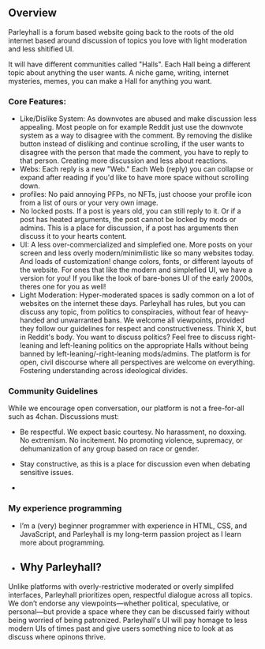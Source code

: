 ## Overview 
Parleyhall is a forum based website going back to the roots of the old internet based around discussion of topics you love with light moderation and less shitified UI.

It will have different communities called "Halls". Each Hall being a different topic about anything the user wants. A niche game, writing, internet mysteries, memes, you can make a Hall for anything you want.

### Core Features:

* Like/Dislike System: As downvotes are abused and make discussion less appealing. Most people on for example Reddit just use the downvote system as a way to disagree with the comment. By removing the dislike button instead of disliking and continue scrolling, if the user wants to disagree with the person that made the comment, you have to reply to that person. Creating more discussion and less about reactions.
* Webs: Each reply is a new "Web." Each Web (reply) you can collapse or expand after reading if you'd like to have more space without scrolling down. 
* profiles: No paid annoying PFPs, no NFTs, just choose your profile icon from a list of ours or your very own image.
* No locked posts. If a post is years old, you can still reply to it. Or if a post has heated arguments, the post cannot be locked by mods or admins. This is a place for discussion, if a post has arguments then discuss it to your hearts content.
* UI: A less over-commercialized and simplefied one. More posts on your screen and less overly modern/minimilistic like so many websites today. And loads of customization! change colors, fonts, or different layouts of the website. For ones that like the modern and simplefied UI, we have a version for you! If you like the look of bare-bones UI of the early 2000s, theres one for you as well!
* Light Moderation: Hyper-moderated spaces is sadly common on a lot of websites on the internet these days. Parleyhall has rules, but you can discuss any topic, from politics to conspiracies, without fear of heavy-handed and unwarranted bans. We welcome all viewpoints, provided they follow our guidelines for respect and constructiveness. Think X, but in Reddit's body. You want to discuss politics? Feel free to discuss right-leaning and left-leaning politics on the appropriate Halls without being banned by left-leaning/-right-leaning mods/admins. The platform is for open, civil discourse where all perspectives are welcome on everything. Fostering understanding across ideological divides.



### Community Guidelines
While we encourage open conversation, our platform is not a free-for-all such as 4chan. Discussions must:
- Be respectful. We expect basic courtesy. No harassment, no doxxing. No extremism. No incitement. No promoting violence, supremacy, or dehumanization of any group based on race or gender.


- Stay constructive, as this is a place for discussion even when debating sensitive issues.
- 



### My experience programming
- I’m a (very) beginner programmer with experience in HTML, CSS, and JavaScript, and Parleyhall is my long-term passion project as I learn more about programming.

- ## Why Parleyhall?
Unlike platforms with overly-restrictive moderated or overly simplifed interfaces, Parleyhall prioritizes open, respectful dialogue across all topics. We don’t endorse any viewpoints—whether political, speculative, or personal—but provide a space where they can be discussed fairly without being worried of being patronized. Parleyhall's UI will pay homage to less modern UIs of times past and give users something nice to look at as discuss where opinons thrive.
